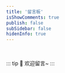 ```yaml
---
title: '留言板'
isShowComments: true
publish: false
subSidebar: false
hidenInfo: true
---
```

<br>

::: tip
 :tada: 欢迎留言~
:::

